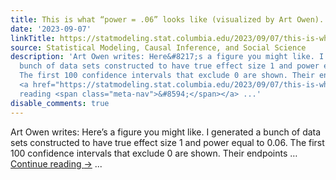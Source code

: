 ```yaml
---
title: This is what “power = .06” looks like (visualized by Art Owen).
date: '2023-09-07'
linkTitle: https://statmodeling.stat.columbia.edu/2023/09/07/this-is-what-power-06-looks-like-visualized-by-art-owen/
source: Statistical Modeling, Causal Inference, and Social Science
description: 'Art Owen writes: Here&#8217;s a figure you might like. I generated a
  bunch of data sets constructed to have true effect size 1 and power equal to 0.06.
  The first 100 confidence intervals that exclude 0 are shown. Their endpoints &#8230;
  <a href="https://statmodeling.stat.columbia.edu/2023/09/07/this-is-what-power-06-looks-like-visualized-by-art-owen/">Continue
  reading <span class="meta-nav">&#8594;</span></a> ...'
disable_comments: true
---
```

Art Owen writes: Here&#8217;s a figure you might like. I generated a bunch of data sets constructed to have true effect size 1 and power equal to 0.06. The first 100 confidence intervals that exclude 0 are shown. Their endpoints &#8230; <a href="https://statmodeling.stat.columbia.edu/2023/09/07/this-is-what-power-06-looks-like-visualized-by-art-owen/">Continue reading <span class="meta-nav">&#8594;</span></a> ...